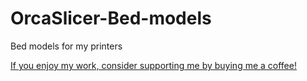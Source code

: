 # OrcaSlicer-Bed-models
Bed models for my printers

[If you enjoy my work, consider supporting me by buying me a coffee!](https://buymeacoffee.com/Ntrondle)
